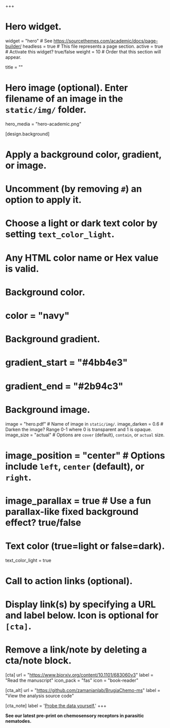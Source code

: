 +++
# Hero widget.
widget = "hero"  # See https://sourcethemes.com/academic/docs/page-builder/
headless = true  # This file represents a page section.
active = true  # Activate this widget? true/false
weight = 10  # Order that this section will appear.

title = ""

# Hero image (optional). Enter filename of an image in the `static/img/` folder.
hero_media = "hero-academic.png"

[design.background]
  # Apply a background color, gradient, or image.
  #   Uncomment (by removing `#`) an option to apply it.
  #   Choose a light or dark text color by setting `text_color_light`.
  #   Any HTML color name or Hex value is valid.

  # Background color.
  # color = "navy"

  # Background gradient.
  # gradient_start = "#4bb4e3"
  # gradient_end = "#2b94c3"

  # Background image.
  image = "hero.pdf"  # Name of image in `static/img/`.
  image_darken = 0.6  # Darken the image? Range 0-1 where 0 is transparent and 1 is opaque.
  image_size = "actual"  #  Options are `cover` (default), `contain`, or `actual` size.
  # image_position = "center"  # Options include `left`, `center` (default), or `right`.
  # image_parallax = true  # Use a fun parallax-like fixed background effect? true/false

  # Text color (true=light or false=dark).
  text_color_light = true

# Call to action links (optional).
#   Display link(s) by specifying a URL and label below. Icon is optional for `[cta]`.
#   Remove a link/note by deleting a cta/note block.
[cta]
  url = "https://www.biorxiv.org/content/10.1101/683060v3"
  label = "Read the manuscript"
  icon_pack = "fas"
  icon = "book-reader"

[cta_alt]
  url = "https://github.com/zamanianlab/BrugiaChemo-ms"
  label = "View the analysis source code"

[cta_note]
  label = '<a class="js-github-release" href="https://zamanianlab.shinyapps.io/ChemoR/" >Probe the data yourself.<!-- V --></a>'
+++

**See our latest pre-print on chemosensory receptors in parasitic nematodes.**
